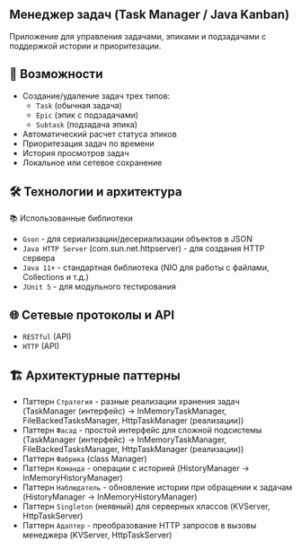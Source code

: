 ## Менеджер задач (Task Manager / Java Kanban)

 Приложение для управления задачами, эпиками и подзадачами с поддержкой истории и приоритезации.

## 🔹 Возможности

- Создание/удаление задач трех типов:
    - `Task` (обычная задача)
    - `Epic` (эпик с подзадачами)
    - `Subtask` (подзадача эпика)
- Автоматический расчет статуса эпиков
- Приоритезация задач по времени
- История просмотров задач
- Локальное или сетевое сохранение

## 🛠 Технологии и архитектура
📚 Использованные библиотеки
- `Gson` - для сериализации/десериализации объектов в JSON
- `Java HTTP Server` (com.sun.net.httpserver) - для создания HTTP сервера
- `Java 11+` - стандартная библиотека (NIO для работы с файлами, Collections и т.д.)
- `JUnit 5` - для модульного тестирования 

## 🌐 Сетевые протоколы и API
- `RESTful` (API)
- `HTTP` (API)

## 🏗 Архитектурные паттерны

- Паттерн `Стратегия` - разные реализации хранения задач (TaskManager (интерфейс) → InMemoryTaskManager, FileBackedTasksManager, HttpTaskManager (реализации))
- Паттерн `Фасад` - простой интерфейс для сложной подсистемы (TaskManager (интерфейс) → InMemoryTaskManager, FileBackedTasksManager, HttpTaskManager (реализации))
- Паттерн `Фабрика` (class Manager)
- Паттерн `Команда` - операции с историей (HistoryManager → InMemoryHistoryManager)
- Паттерн `Наблюдатель` - обновление истории при обращении к задачам (HistoryManager → InMemoryHistoryManager)
- Паттерн `Singleton` (неявный) для серверных классов (KVServer, HttpTaskServer)
- Паттерн `Адаптер` - преобразование HTTP запросов в вызовы менеджера (KVServer, HttpTaskServer)

